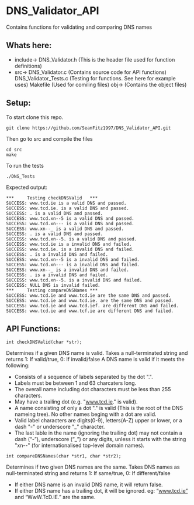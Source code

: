 # DNS_Validator_API
Contains functions for validating and comparing DNS names 

## Whats here:
- include->   DNS_Validator.h (This is the header file used for function definitions)
- src->       DNS_Validator.c	(Contains source code for API functions)
              DNS_Validator_Tests.c	(Testing for functions. See here for example uses)
              Makefile  (Used for comiling files)
              obj->   (Contains the object files)
            
## Setup:
To start clone this repo.
```
git clone https://github.com/SeanFitz1997/DNS_Validator_API.git
```
Then go to src and compile the files
```
cd src
make
```
To run the tests
```
./DNS_Tests
```
Expected output:
```
***     Testing checkDNSValid   ***
SUCCESS: www.tcd.ie is a valid DNS and passed.
SUCCESS: www.tcd.ie. is a valid DNS and passed.
SUCCESS: . is a valid DNS and passed.
SUCCESS: www.tcd.xn--5 is a valid DNS and passed.
SUCCESS: www.tcd.xn--- is a valid DNS and passed.
SUCCESS: www.xn--_ is a valid DNS and passed.
SUCCESS: . is a valid DNS and passed.
SUCCESS: www.tcd.xn--5. is a valid DNS and passed.
SUCCESS: www.tcd.ie is a invalid DNS and failed.
SUCCESS: www.tcd.ie. is a invalid DNS and failed.
SUCCESS: . is a invalid DNS and failed.
SUCCESS: www.tcd.xn--5 is a invalid DNS and failed.
SUCCESS: www.tcd.xn--- is a invalid DNS and failed.
SUCCESS: www.xn--_ is a invalid DNS and failed.
SUCCESS: . is a invalid DNS and failed.
SUCCESS: www.tcd.xn--5. is a invalid DNS and failed.
SUCCESS: NULL DNS is invalid failed.
***     Testing compareDNSNames ***
SUCCESS: www.tcd.ie and www.tcd.ie are the same DNS and passed.
SUCCESS: www.tcd.ie and www.tcd.ie. are the same DNS and passed.
SUCCESS: www.tcd.ie and www.tcd.ief. are different DNS and failed.
SUCCESS: www.tcd.ie and www.tcf.ie are different DNS and failed.
```
## API Functions:
```
int checkDNSValid(char *str);
```
Determines if a given DNS name is valid. Takes a null-terminated string and returns 
1: If valid/true, 
0: If invalid/false 
A DNS name is valid if it meets the following:
- Consists of a sequence of labels separated by the dot ".".
- Labels must be between 1 and 63 charcaters long.
- The overall name including dot characters must be less than 255 characters.
- May have a trailing dot (e.g. "www.tcd.ie." is valid).
- A name consisting of only a dot "." is valid (This is the root of the DNS nameing tree).
  No other names beging with a dot are valid.
- Valid label characters are digits(0-9), letters(A-Z) upper or lower, or a dash "-" or underscore "_" character.
- The last lable in the name (ignoring the trailing dot) may not contain a dash (“-”), underscore (“_”) or any digits, 
  unless it starts with the string "xn--" (for internationalised top-level domain names).
```
int compareDNSNames(char *str1, char *str2);
```
Determines if two given DNS names are the same. Takes DNS names as null-terminated string and returns 
1: If same/true, 
0: If different/false 
- If either DNS name is an invalid DNS name, it will return false.
- If either DNS name has a trailing dot, it will be ignored.
eg: “www.tcd.ie” and “WwW.TcD.IE.” are the same.

